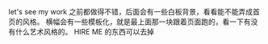 let's see my work 之前都做得不错，后面会有一些白板背景，看看能不能弄成首页的风格。
横幅会有一些模板化，就是最上面那一块跟着页面跑的，看一下有没有什么艺术风格的。
HIRE ME 的东西可以去掉
